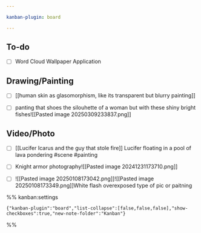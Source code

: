 ```yaml
---

kanban-plugin: board

---
```


## To-do

- [ ] Word Cloud Wallpaper Application


## Drawing/Painting

- [ ] [[human skin as glasomorphism, like its transparent but blurry painting]]
- [ ] panting that shoes the silouhette of a woman but with these shiny bright fishes![[Pasted image 20250309233837.png]]


## Video/Photo

- [ ] [[Lucifer Icarus and the guy that stole fire]]
	Lucifer floating in a pool of lava pondering #scene #painting
- [ ] Knight armor photography![[Pasted image 20241231173710.png]]
- [ ] ![[Pasted image 20250108173042.png]]![[Pasted image 20250108173349.png]]White flash overexposed type of pic or paitning




%% kanban:settings
```
{"kanban-plugin":"board","list-collapse":[false,false,false],"show-checkboxes":true,"new-note-folder":"Kanban"}
```
%%